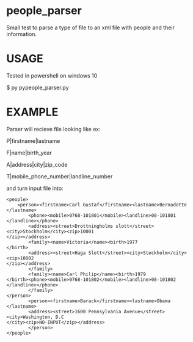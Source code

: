 # people_parser
Small test to parse a type of file to an xml file with people and their information.

# USAGE
Tested in powershell on windows 10

$ py pypeople_parser.py <file>

# EXAMPLE

Parser will recieve file looking like ex:

P|firstname|lastname

F|name|birth_year

A|address|city|zip_code

T|mobile_phone_number|landline_number

and turn input file into:

``` 
<people>
	<person><firstname>Carl Gustaf</firstname><lastname>Bernadotte
</lastname>
		<phone><mobile>0768-101801</mobile><landline>08-101801
</landline></phone>
		<address><street>Drottningholms slott</street><city>Stockholm</city><zip>10001
</zip></address>
		<family><name>Victoria</name><birth>1977
</birth>
		<address><street>Haga Slott</street><city>Stockholm</city><zip>10002
</zip></address>
		</family>
		<family><name>Carl Philip</name><birth>1979
</birth><phone><mobile>0768-101802</mobile><landline>08-101802
</landline></phone>
		</family>
</person>
		<person><firstname>Barack</firstname><lastname>Obama
</lastname>
		<address><street>1600 Pennsylvania Avenue</street><city>Washington, D.C
</city><zip>NO-INPUT</zip></address>
		</person>
</people>
